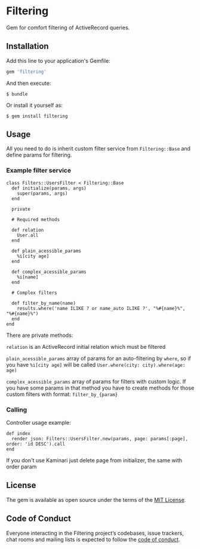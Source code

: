 # Filtering

Gem for comfort filtering of ActiveRecord queries.

## Installation

Add this line to your application's Gemfile:

```ruby
gem 'filtering'
```

And then execute:

    $ bundle

Or install it yourself as:

    $ gem install filtering

## Usage
All you need to do is inherit custom filter service from `Filtering::Base` and define params for filtering.

### Example filter service

```
class Filters::UsersFilter < Filtering::Base
  def initialize(params, args)
    super(params, args)
  end

  private

  # Required methods

  def relation
    User.all
  end

  def plain_acessible_params
    %i[city age]
  end

  def complex_acessible_params
    %i[name]
  end

  # Complex filters

  def filter_by_name(name)
    results.where('name ILIKE ? or name_auto ILIKE ?', "%#{name}%", "%#{name}%")
  end
end

```
There are private methods:

`relation` is an ActiveRecord initial relation which must be filtered

`plain_acessible_params` array of params for an auto-filtering by `where`, so if you have `%i[city age]` will be called `User.where(city: city).where(age: age)`

`complex_acessible_params` array of params for filters with custom logic. If you have some params in that method you have to create methods for those custom filters with format: `filter_by_{param}`

### Calling
Controller usage example:

```
def index
  render json: Filters::UsersFilter.new(params, page: params[:page], order: 'id DESC').call
end
```
If you don't use Kaminari just delete page from initializer, the same with order param

## License

The gem is available as open source under the terms of the [MIT License](https://opensource.org/licenses/MIT).

## Code of Conduct

Everyone interacting in the Filtering project’s codebases, issue trackers, chat rooms and mailing lists is expected to follow the [code of conduct](https://github.com/[USERNAME]/filtering/blob/master/CODE_OF_CONDUCT.md).
